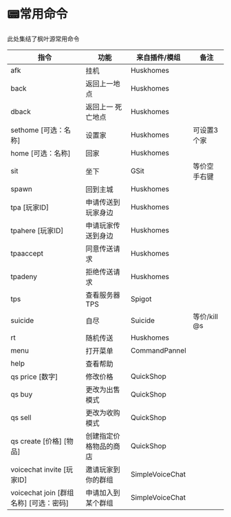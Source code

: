 # 📟常用命令

此处集结了枫叶源常用命令

| 指令                                   | 功能                   | 来自插件/模组   | 备注         |
| -------------------------------------- | ---------------------- | --------------- | ------------ |
| afk                                    | 挂机                   | Huskhomes       |              |
| back                                   | 返回上一地点           | Huskhomes       |              |
| dback                                  | 返回上一 死亡地点      | Huskhomes       |              |
| sethome [可选：名称]                   | 设置家                 | Huskhomes       | 可设置3个家  |
| home [可选：名称]                      | 回家                   | Huskhomes       |              |
| sit                                    | 坐下                   | GSit            | 等价空手右键 |
| spawn                                  | 回到主城               | Huskhomes       |              |
| tpa [玩家ID]                           | 申请传送到玩家身边     | Huskhomes       |              |
| tpahere [玩家ID]                       | 申请玩家传送到身边     | Huskhomes       |              |
| tpaaccept                              | 同意传送请求           | Huskhomes       |              |
| tpadeny                                | 拒绝传送请求           | Huskhomes       |              |
| tps                                    | 查看服务器TPS          | Spigot          |              |
| suicide                                | 自尽                   | Suicide         | 等价/kill @s |
| rt                                     | 随机传送               | Huskhomes       |              |
| menu                                   | 打开菜单               | CommandPannel   |              |
| help                                   | 查看帮助               |                 |              |
| qs price [数字]                        | 修改价格               | QuickShop       |              |
| qs buy                                 | 更改为出售模式         | QuickShop       |              |
| qs sell                                | 更改为收购模式         | QuickShop       |              |
| qs create [价格] [物品]                | 创建指定价格物品的商店 | QuickShop       |              |
| voicechat invite [玩家ID]              | 邀请玩家到你的群组     | SimpleVoiceChat |              |
| voicechat join [群组名称] [可选：密码] | 申请加入到某个群组     | SimpleVoiceChat |              |
